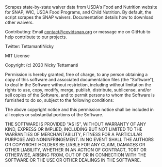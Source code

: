 Scrapes state-by-state waiver data from USDA's Food and Nutrition website for SNAP, WIC, USDA Food Programs, and Child Nutrition. By default, the script scrapes the SNAP waivers. Documentation details how to download other waivers.

Contributing: Email contact@covidsnap.org or message me on GitHub to help contribute to our projects.

Twitter: TettamantiNicky

MIT License

Copyright (c) 2020 Nicky Tettamanti

Permission is hereby granted, free of charge, to any person obtaining a copy of this software and associated documentation files (the "Software"), to deal in the Software without restriction, including without limitation the rights to use, copy, modify, merge, publish, distribute, sublicense, and/or sell copies of the Software, and to permit persons to whom the Software is furnished to do so, subject to the following conditions:

The above copyright notice and this permission notice shall be included in all copies or substantial portions of the Software.

THE SOFTWARE IS PROVIDED "AS IS", WITHOUT WARRANTY OF ANY KIND, EXPRESS OR IMPLIED, INCLUDING BUT NOT LIMITED TO THE WARRANTIES OF MERCHANTABILITY, FITNESS FOR A PARTICULAR PURPOSE AND NONINFRINGEMENT. IN NO EVENT SHALL THE AUTHORS OR COPYRIGHT HOLDERS BE LIABLE FOR ANY CLAIM, DAMAGES OR OTHER LIABILITY, WHETHER IN AN ACTION OF CONTRACT, TORT OR OTHERWISE, ARISING FROM, OUT OF OR IN CONNECTION WITH THE SOFTWARE OR THE USE OR OTHER DEALINGS IN THE SOFTWARE.
